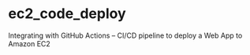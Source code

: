 # ec2_code_deploy
Integrating with GitHub Actions – CI/CD pipeline to deploy a Web App to Amazon EC2
